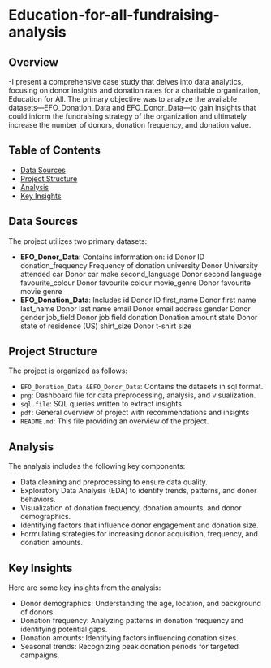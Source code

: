 # Education-for-all-fundraising-analysis

## Overview
-I present a comprehensive case study that delves into data analytics, focusing on donor insights and donation rates for a charitable organization, Education for All. The primary objective was to analyze the available datasets—EFO_Donation_Data and EFO_Donor_Data—to gain insights that could inform the fundraising strategy of the organization and ultimately increase the number of donors, donation frequency, and donation value.

## Table of Contents
- [Data Sources](#data-sources)
- [Project Structure](#project-structure)
- [Analysis](#analysis)
- [Key Insights](#key-insights)

## Data Sources
The project utilizes two primary datasets:
- **EFO_Donor_Data**: Contains information on:
id Donor ID
donation_frequency Frequency of donation
university Donor University attended
car Donor car make
second_language Donor second language
favourite_colour Donor favourite colour
movie_genre Donor favourite movie genre
- **EFO_Donation_Data**: Includes
id Donor ID
first_name Donor first name
last_name Donor last name
email Donor email address
gender Donor gender
job_field Donor job field
donation Donation amount
state Donor state of residence (US)
shirt_size Donor t-shirt size

## Project Structure
The project is organized as follows:

- `EFO_Donation_Data &EFO_Donor_Data`: Contains the datasets in sql format.
- `png`: Dashboard file for data preprocessing, analysis, and visualization.
- `sql.file`: SQL queries written to extract insights
- `pdf`: General overview of project with recommendations and insights
- `README.md`: This file providing an overview of the project.

## Analysis
The analysis includes the following key components:

- Data cleaning and preprocessing to ensure data quality.
- Exploratory Data Analysis (EDA) to identify trends, patterns, and donor behaviors.
- Visualization of donation frequency, donation amounts, and donor demographics.
- Identifying factors that influence donor engagement and donation size.
- Formulating strategies for increasing donor acquisition, frequency, and donation amounts.

## Key Insights
Here are some key insights from the analysis:

- Donor demographics: Understanding the age, location, and background of donors.
- Donation frequency: Analyzing patterns in donation frequency and identifying potential gaps.
- Donation amounts: Identifying factors influencing donation sizes.
- Seasonal trends: Recognizing peak donation periods for targeted campaigns.

